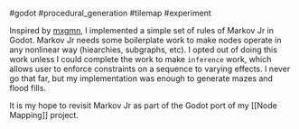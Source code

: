 #godot #procedural_generation #tilemap #experiment 

Inspired by [mxgmn](https://github.com/mxgmn/MarkovJunior), I implemented a simple set of rules of Markov Jr in Godot.  Markov Jr needs some boilerplate work to make nodes operate in any nonlinear way (hiearchies, subgraphs, etc). I opted out of doing this work unless I could complete the work to make `inference` work, which allows user to enforce constraints on a sequence to varying effects.  I never go that far, but my implementation was enough to generate mazes and flood fills.

It is my hope to revisit Markov Jr as part of the Godot port of my [[Node Mapping]] project.

